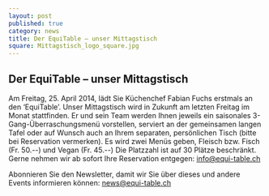 ```yaml
---
layout: post
published: true
category: news
title: Der EquiTable – unser Mittagstisch
square: Mittagstisch_logo_square.jpg
---
```

## Der EquiTable – unser Mittagstisch

Am Freitag, 25. April 2014, lädt Sie Küchenchef Fabian Fuchs erstmals an den ‘EquiTable’. Unser Mittagstisch wird in Zukunft am letzten Freitag im Monat stattfinden. Er und sein Team werden Ihnen jeweils ein saisonales 3-Gang-Überraschungsmenü vorstellen, serviert an der gemeinsamen langen Tafel oder auf Wunsch auch an Ihrem separaten, persönlichen Tisch (bitte bei Reservation vermerken). Es wird zwei Menüs geben, Fleisch bzw. Fisch (Fr. 50.--) und Vegan (Fr. 45.--) Die Platzzahl ist auf 30 Plätze beschränkt. Gerne nehmen wir ab sofort Ihre Reservation entgegen: info@equi-table.ch

Abonnieren Sie den Newsletter, damit wir Sie über dieses und andere Events informieren können: news@equi-table.ch 
